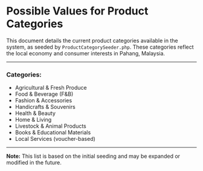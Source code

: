 # Possible Values for Product Categories

This document details the current product categories available in the system, as seeded by `ProductCategorySeeder.php`. These categories reflect the local economy and consumer interests in Pahang, Malaysia.

---

### Categories:

*   Agricultural & Fresh Produce
*   Food & Beverage (F&B)
*   Fashion & Accessories
*   Handicrafts & Souvenirs
*   Health & Beauty
*   Home & Living
*   Livestock & Animal Products
*   Books & Educational Materials
*   Local Services (voucher-based)

---

**Note:** This list is based on the initial seeding and may be expanded or modified in the future.
